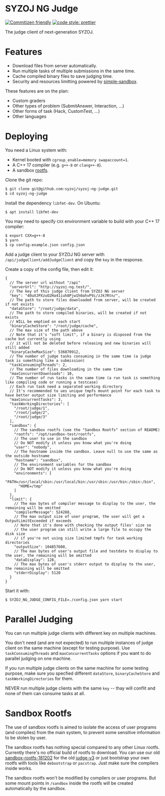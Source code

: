 # SYZOJ NG Judge

[![Commitizen friendly](https://img.shields.io/badge/commitizen-friendly-brightgreen.svg?style=flat-square)](http://commitizen.github.io/cz-cli/)
[![code style: prettier](https://img.shields.io/badge/code_style-prettier-ff69b4.svg?style=flat-square)](https://github.com/prettier/prettier)

The judge client of next-generation SYZOJ.

# Features
* Download files from server automatically.
* Run multiple tasks of multiple submissions in the same time.
* Cache compiled binary files to save judging time.
* Security and resources limitting powered by [simple-sandbox](https://github.com/t123yh/simple-sandbox).

These features are on the plan:

* Custom graders
* Other types of problem (SubmitAnswer, Interaction, ...)
* Other forms of task (Hack, CustomTest, ...)
* Other languages

# Deploying
You need a Linux system with:

* Kernel booted with `cgroup_enable=memory swapaccount=1`.
* A C++ 17 compiler (e.g. `g++-8` or `clang++-8`).
* A sandbox [rootfs](#Sandbox-Rootfs).

Clone the git repo:

```bash
$ git clone git@github.com:syzoj/syzoj-ng-judge.git
$ cd syzoj-ng-judge
```

Install the dependency `libfmt-dev`. On Ubuntu:

```bash
$ apt install libfmt-dev
```

You may need to specify `CXX` environment variable to build with your C++ 17 compiler:

```bash
$ export CXX=g++-8
$ yarn
$ cp config-example.json config.json
```

Add a judge client to your SYZOJ NG server with `/api/judgeClient/addJudgeClient` and copy the `key` in the response.

Create a copy of the config file, then edit it:

```json5
{
  // The server url without "/api"
  "serverUrl": "http://syzoj-ng.test/",
  // The key of this judge client from SYZOJ NG server
  "key": "40uXJPXzuO2Ha41iuh8Pjw1h0ahvP9i/zJk7Rtn/",
  // The path to store files downloaded from server, will be created if not exists
  "dataStore": "/root/judge/data",
  // The path to store compiled binaries, will be created if not exists
  // WILL be emptied on each start
  "binaryCacheStore": "/root/judge/cache",
  // The max size of the path above
  // Note that it's "soft limit", if a binary is disposed from the cache but currently using
  // it will not be deleted before releasing and new binaries will still added
  "binaryCacheMaxSize": 536870912,
  // The number of judge tasks consuming in the same time (a judge task is something like a submission)
  "taskConsumingThreads": 2,
  // The number of files downloading in the same time
  "maxConcurrentDownloads": 10,
  // The number of run tasks in the same time (a run task is something like compiling code or running a testcase)
  // Each run task need a separated working directory
  // It's recommended to ues unique tmpfs mount point for each task to have better output size limiting and performance
  "maxConcurrentTasks": 3,
  "taskWorkingDirectories": [
    "/root/judge/1",
    "/root/judge/2",
    "/root/judge/3"
  ],
  "sandbox": {
    // The sandbox rootfs (see the "Sandbox Rootfs" section of README)
    "rootfs": "/opt/sandbox-test/rootfs",
    // The user to use in the sandbox
    // Do NOT modify it unless you know what you're doing
    "user": "nobody",
    // The hostname inside the sandbox. Leave null to use the same as the outside hostname
    "hostname": "sandbox",
    // The environment variables for the sandbox
    // Do NOT modify it unless you know what you're doing
    "environments": [
      "PATH=/usr/local/sbin:/usr/local/bin:/usr/sbin:/usr/bin:/sbin:/bin",
      "HOME=/tmp"
    ]
  },
  "limit": {
    // The max bytes of compiler message to display to the user, the remaining will be omitted
    "compilerMessage": 524288,
    // The max output size of user program, the user will get a OutputLimitExceeded if exceeds
    // Note that it's done with checking the output files' size so
    // the user program can still write a large file to occupy the disk size
    // if you're not using size limited tmpfs for task working directories
    "outputSize": 104857600,
    // The max bytes of user's output file and testdata to display to the user, the remaining will be omitted
    "dataDisplay": 128,
    // The max bytes of user's stderr output to display to the user, the remaining will be omitted
    "stderrDisplay": 5120
  }
}
```

Start it with:

```
$ SYZOJ_NG_JUDGE_CONFIG_FILE=./config.json yarn start
```

# Parallel Judging
You can run multiple judge clients with different key on multiple machines.

You don't need (and are not expected) to run multiple instances of judge client on the same machine (except for testing purpose). Use `taskConsumingThreads` and `maxConcurrentTasks` options if you want to do parallel judging on one machine.

If you run multiple judge clients on the same machine for some testing purpose, make sure you specfied different `dataStore`, `binaryCacheStore` and `taskWorkingDirectories` for them.

NEVER run multiple judge clients with the same `key` -- thay will conflit and none of them can consume tasks at all.

# Sandbox Rootfs
The use of sandbox rootfs is aimed to isolate the access of user programs (and compiles) from the main system, to prevent some sensitive information to be stolen by user.

The sandbox rootfs has nothing special compared to any other Linux rootfs. Currently there's no official build of rootfs to download. You can use our old [sandbox-rootfs-181202](https://github.com/syzoj/sandbox-rootfs/releases/tag/181202) for the old [judge-v3](https://github.com/syzoj/judge-v3) or just bootstrap your own rootfs with tools like `debootstrap` or `pacstrap`. Just make sure the compilers inside works.

The sandbox rootfs won't be modified by compilers or user programs. But some mount points in `/sandbox` inside the rootfs will be created automatically by the sandbox.
